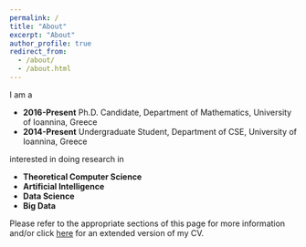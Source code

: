 ```yaml
---
permalink: /
title: "About"
excerpt: "About"
author_profile: true
redirect_from: 
  - /about/
  - /about.html
---
```


I am a
* **2016-Present** Ph.D. Candidate, Department of Mathematics, University of Ioannina, Greece
* **2014-Present** Undergraduate Student, Department of CSE, University of Ioannina, Greece

interested in doing research in
* **Theoretical Computer Science**
* **Artificial Intelligence**
* **Data Science**
* **Big Data**

Please refer to the appropriate sections of this page for more information and/or click [here](https://stzimas.github.io/files/SpTzimas_CV.pdf) for an extended version of my CV.
